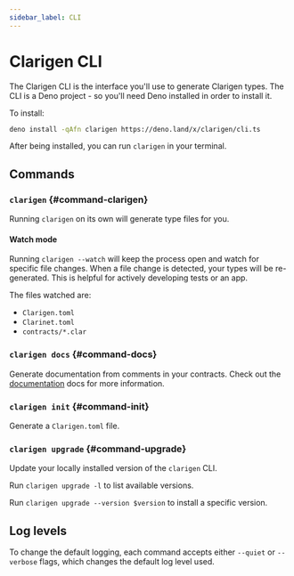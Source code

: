 ```yaml
---
sidebar_label: CLI
---
```


# Clarigen CLI

The Clarigen CLI is the interface you'll use to generate Clarigen types. The CLI is a Deno project - so you'll need Deno installed in order to install it.

To install:

```bash
deno install -qAfn clarigen https://deno.land/x/clarigen/cli.ts
```

After being installed, you can run `clarigen` in your terminal.

## Commands

### `clarigen` {#command-clarigen}

Running `clarigen` on its own will generate type files for you.

#### Watch mode

Running `clarigen --watch` will keep the process open and watch for specific file changes. When a file change is detected, your types will be re-generated. This is helpful for actively developing tests or an app.

The files watched are:

- `Clarigen.toml`
- `Clarinet.toml`
- `contracts/*.clar`

### `clarigen docs` {#command-docs}

Generate documentation from comments in your contracts. Check out the [documentation](./documentation) docs for more information.

### `clarigen init` {#command-init}

Generate a `Clarigen.toml` file.

### `clarigen upgrade` {#command-upgrade}

Update your locally installed version of the `clarigen` CLI.

Run `clarigen upgrade -l` to list available versions.

Run `clarigen upgrade --version $version` to install a specific version.

## Log levels

To change the default logging, each command accepts either `--quiet` or `--verbose` flags, which changes the default log level used.
